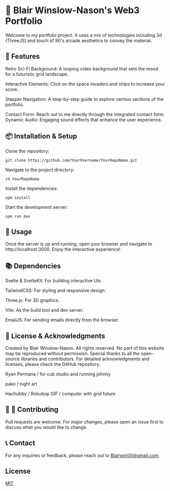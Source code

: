 # 🚀 Blair Winslow-Nason's Web3 Portfolio 

Welcome to my portfolio project.  It uses a mix of technologies including 3d (ThreeJS) and touch of 90's arcade aesthetics to convey the material.  


## 🎥 Features

Retro Sci-Fi Background: A looping video background that sets the mood for a futuristic grid landscape.

Interactive Elements: Click on the space invaders and ships to increase your score.

Stepper Navigation: A step-by-step guide to explore various sections of the portfolio.

Contact Form: Reach out to me directly through the integrated contact form.
Dynamic Audio: Engaging sound effects that enhance the user experience.


## 📦 Installation & Setup

Clone the repository:
```
git clone https://github.com/YourUsername/YourRepoName.git
```
Navigate to the project directory:
```
cd YourRepoName

```
Install the dependencies:
```
npm install

```
Start the development server:
```
npm run dev

```




## 🚀 Usage

Once the server is up and running, open your browser and navigate to http://localhost:3000. Enjoy the interactive experience!



## 📚 Dependencies

Svelte & SvelteKit: For building interactive UIs.

TailwindCSS: For styling and responsive design.

Three.js: For 3D graphics.

Vite: As the build tool and dev server.

EmailJS: For sending emails directly from the browser.

## 📜 License & Acknowledgments

Created by Blair Winslow-Nason. All rights reserved. No part of this website may be reproduced without permission. Special thanks to all the open-source libraries and contributors. For detailed acknowledgments and licenses, please check the GitHub repository.

Ryan Permana / for cub studio and running johnny

pako / night art
  
Hachubby / Rokubop GIF  / computer with grid future

## 📜 📌 Contributing

Pull requests are welcome. For major changes, please open an issue first to discuss what you would like to change.

## 📞 Contact

For any inquiries or feedback, please reach out to Blairwin05@gmail.com.

## License

[MIT](https://choosealicense.com/licenses/mit/)